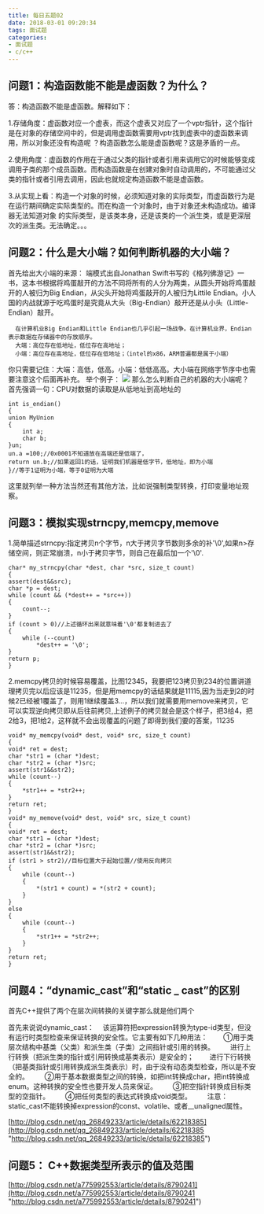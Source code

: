 ```yaml
---
title: 每日五题02
date: 2018-03-01 09:20:34
tags: 面试题
categories:
- 面试题
- c/c++
---
```

## 问题1：构造函数能不能是虚函数？为什么？
答：构造函数不能是虚函数。解释如下：

1.存储角度：虚函数对应一个虚表，而这个虚表又对应了一个vptr指针，这个指针是在对象的存储空间中的，但是调用虚函数需要用vptr找到虚表中的虚函数来调用，所以对象还没有构造呢 ？构造函数怎么能是虚函数呢？这是矛盾的一点。
<!--more-->

2.使用角度：虚函数的作用在于通过父类的指针或者引用来调用它的时候能够变成调用子类的那个成员函数。而构造函数是在创建对象时自动调用的，不可能通过父类的指针或者引用去调用，因此也就规定构造函数不能是虚函数。

3.从实现上看：构造一个对象的时候，必须知道对象的实际类型，而虚函数行为是在运行期间确定实际类型的。而在构造一个对象时，由于对象还未构造成功。编译器无法知道对象 的实际类型，是该类本身，还是该类的一个派生类，或是更深层次的派生类。无法确定。。。

## 问题2：什么是大小端？如何判断机器的大小端？
首先给出大小端的来源： 端模式出自Jonathan Swift书写的《格列佛游记》一书，这本书根据将鸡蛋敲开的方法不同将所有的人分为两类，从圆头开始将鸡蛋敲开的人被归为Big Endian，从尖头开始将鸡蛋敲开的人被归为Littile Endian。小人国的内战就源于吃鸡蛋时是究竟从大头（Big-Endian）敲开还是从小头（Little-Endian）敲开。

      在计算机业Big Endian和Little Endian也几乎引起一场战争。在计算机业界，Endian表示数据在存储器中的存放顺序。
      大端：高位存在低地址，低位存在高地址；
      小端：高位存在高地址，低位存在低地址；（intel的x86，ARM普遍都是属于小端）
你只需要记住：大端：高低，低高。小端：低低高高。大小端在网络字节序中也需要注意这个后面再补充。
举个例子：
![](https://i.imgur.com/Uqbozyh.jpg)
那么怎么判断自己的机器的大小端呢？
首先强调一句：CPU对数据的读取是从低地址到高地址的

	int is_endian()
	{
	union MyUnion
	{
		int a;
		char b;
	}un;
	un.a =100;//0x0001不知道放在高端还是低端了，
	return un.b;//如果返回1的话，证明我们机器是低字节，低地址，即为小端
	}//等于1证明为小端，等于0证明为大端
这里就列举一种方法当然还有其他方法，比如说强制类型转换，打印变量地址观察。
## 问题3：模拟实现strncpy,memcpy,memove
1.简单描述strncpy:指定拷贝n个字节，n大于拷贝字节数则多余的补'\0',如果n>存储空间，则正常崩溃，n小于拷贝字节，则自己在最后加一个'\0'.

	char* my_strncpy(char *dest, char *src, size_t count)
	{
	assert(dest&&src);
	char *p = dest;
	while (count && (*dest++ = *src++))
	{
		count--;
	}
	if (count > 0)//上述循环出来就意味着'\0'都复制进去了
	{
		while (--count)
			*dest++ = '\0';
	}
	return p;
	}

2.memcpy拷贝的时候容易覆盖，比图12345，我要把123拷贝到234的位置讲道理拷贝完以后应该是11235，但是用memcpy的话结果就是11115,因为当走到2的时候2已经被1覆盖了，则用1继续覆盖3...，所以我们就需要用memove来拷贝，它 可以实现逆向拷贝即从后往前拷贝,上述例子的拷贝就会是这个样子，把3给4，把2给3，把1给2，这样就不会出现覆盖的问题了即得到我们要的答案，11235

	void* my_memcpy(void* dest, void* src, size_t count)
	{
	void* ret = dest;
	char *str1 = (char *)dest;
	char *str2 = (char *)src;
	assert(str1&&str2);
	while (count--)
	{
		*str1++ = *str2++;
	}
	return ret;
	}
	void* my_memove(void* dest, void* src, size_t count)
	{
	void* ret = dest;
	char *str1 = (char *)dest;
	char *str2 = (char *)src;
	assert(str1&&str2);
	if (str1 > str2)//目标位置大于起始位置//使用反向拷贝
	{
		while (count--)
		{
			*(str1 + count) = *(str2 + count);
		}
	}
	else
	{
		while (count--)
		{
			*str1++ = *str2++;
		}
	}
	return ret;
	}
## 问题4：“dynamic_cast”和“static _ cast”的区别
首先C++提供了两个在层次间转换的关键字那么就是他们两个

首先来说说dynamic_cast：
　该运算符把expression转换为type-id类型，但没有运行时类型检查来保证转换的安全性。它主要有如下几种用法：
　　①用于类层次结构中基类（父类）和派生类（子类）之间指针或引用的转换。
　　进行上行转换（把派生类的指针或引用转换成基类表示）是安全的；
　　进行下行转换（把基类指针或引用转换成派生类表示）时，由于没有动态类型检查，所以是不安全的。
　　②用于基本数据类型之间的转换，如把int转换成char，把int转换成enum。这种转换的安全性也要开发人员来保证。
　　③把空指针转换成目标类型的空指针。
　　④把任何类型的表达式转换成void类型。
　　注意：static_cast不能转换掉expression的const、volatile、或者__unaligned属性。

[http://blog.csdn.net/qq_26849233/article/details/62218385](http://blog.csdn.net/qq_26849233/article/details/62218385 "http://blog.csdn.net/qq_26849233/article/details/62218385")
## 问题5： C++数据类型所表示的值及范围
[http://blog.csdn.net/a775992553/article/details/8790241](http://blog.csdn.net/a775992553/article/details/8790241 "http://blog.csdn.net/a775992553/article/details/8790241")